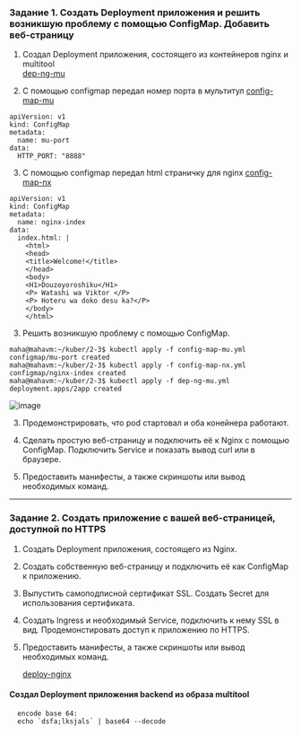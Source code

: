 ### Задание 1. Создать Deployment приложения и решить возникшую проблему с помощью ConfigMap. Добавить веб-страницу

1. Создал Deployment приложения, состоящего из контейнеров nginx и multitool   
 [dep-ng-mu](https://github.com/Heimdier/DEV/blob/main/Kube/2.3/dep-ng-mu.yml)

2. С помощью configmap передал номер порта в мультитул  [config-map-mu](https://github.com/Heimdier/DEV/blob/main/Kube/2.3/config-map-mu.yml)    
```shell
apiVersion: v1
kind: ConfigMap
metadata:
  name: mu-port
data:
  HTTP_PORT: "8888"
```

3. С помощью configmap передал html страничку для nginx  [config-map-nx](https://github.com/Heimdier/DEV/blob/main/Kube/2.3/config-map-nx.yml)
```shell
apiVersion: v1
kind: ConfigMap
metadata:
  name: nginx-index
data:
  index.html: |
    <html>
    <head>
    <title>Welcome!</title>
    </head>
    <body>
    <H1>Douzoyoroshiku</H1>
    <P> Watashi wa Viktor </P>
    <P> Hoteru wa doko desu ka?</P>
    </body>
    </html>
```

3. Решить возникшую проблему с помощью ConfigMap.
```shell
maha@mahavm:~/kuber/2-3$ kubectl apply -f config-map-mu.yml
configmap/mu-port created
maha@mahavm:~/kuber/2-3$ kubectl apply -f config-map-nx.yml
configmap/nginx-index created
maha@mahavm:~/kuber/2-3$ kubectl apply -f dep-ng-mu.yml
deployment.apps/2app created
```
![image](https://github.com/user-attachments/assets/fed05a12-40d8-4be9-8f4f-e58f40e3dbcf)



3. Продемонстрировать, что pod стартовал и оба конейнера работают.


4. Сделать простую веб-страницу и подключить её к Nginx с помощью ConfigMap. Подключить Service и показать вывод curl или в браузере.


5. Предоставить манифесты, а также скриншоты или вывод необходимых команд.



------

### Задание 2. Создать приложение с вашей веб-страницей, доступной по HTTPS    

1. Создать Deployment приложения, состоящего из Nginx.


2. Создать собственную веб-страницу и подключить её как ConfigMap к приложению.


3. Выпустить самоподписной сертификат SSL. Создать Secret для использования сертификата.


4. Создать Ingress и необходимый Service, подключить к нему SSL в вид. Продемонстировать доступ к приложению по HTTPS.


5. Предоставить манифесты, а также скриншоты или вывод необходимых команд.



   [deploy-nginx](https://github.com/Heimdier/DEV/blob/main/Kube/1.5./deploy-nginx.yml)

#### Создал Deployment приложения backend из образа multitool

```shell
  encode base 64:
  echo `dsfa;lksjals` | base64 --decode

```



